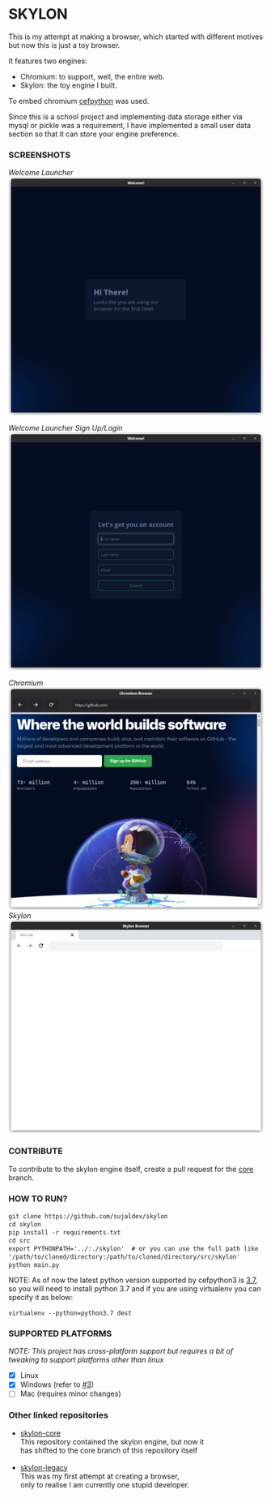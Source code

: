 # SKYLON

This is my attempt at making a browser, which started with different motives but
now this is just a toy browser.

It features two engines:

- Chromium: to support, well, the entire web.
- Skylon: the toy engine I built.

To embed chromium [cefpython](https://github.com/cztomczak/cefpython) was used.

Since this is a school project and implementing data storage either via mysql or
pickle was a requirement, I have implemented a small user data section so that
it can store your engine preference.

### SCREENSHOTS

_Welcome Launcher_
![Welcome Launcher](./docs/images/welcome.png)

_Welcome Launcher Sign Up/Login_
![Welcome Launcher](./docs/images/welcome-login-signup.png)

_Chromium_
![img.png](./docs/images/chromium.png)
_Skylon_
![Skylon](./docs/images/skylon.png)

### CONTRIBUTE

To contribute to the skylon engine itself, create a pull request for the
[core](https://github.com/sujaldev/skylon/tree/core) branch.

### HOW TO RUN?

```shell
git clone https://github.com/sujaldev/skylon
cd skylon
pip install -r requirements.txt
cd src
export PYTHONPATH='../:./skylon'  # or you can use the full path like '/path/to/cloned/directory:/path/to/cloned/directory/src/skylon'
python main.py
```

NOTE: As of now the latest python version supported by cefpython3 is [3.7](https://github.com/cztomczak/cefpython#latest-release), so you will need to install python 3.7 and if you are using virtualenv you can specify it as below:
```shell
virtualenv --python=python3.7 dest
```

### SUPPORTED PLATFORMS

_NOTE: This project has cross-platform support but requires a bit of tweaking to
support platforms other than linux_

- [x] Linux
- [x] Windows (refer to [#3](https://github.com/sujaldev/skylon/issues/3))
- [ ] Mac (requires minor changes)

### Other linked repositories

- [skylon-core](https://github.com/sujaldev/skylon-core) <br>
  This repository contained the skylon engine, but now it <br>
  has shifted to the core branch of this repository itself<br> <br>
- [skylon-legacy](https://github.com/sujaldev/skylon-legacy) <br>
  This was my first attempt at creating a browser, <br>
  only to realise I am currently one stupid developer.
